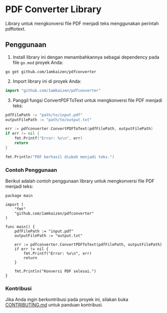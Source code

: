 # PDF Converter Library

Library untuk mengkonversi file PDF menjadi teks menggunakan perintah pdftotext.

## Penggunaan

1. Install library ini dengan menambahkannya sebagai dependency pada file `go.mod` proyek Anda:
```
go get github.com/1amkaizen/pdfconverter
```

2. Import library ini di proyek Anda:
```go
import "github.com/1amkaizen/pdfconverter"
```
3. Panggil fungsi ConvertPDFToText untuk mengkonversi file PDF menjadi teks:
```go
pdfFilePath := "path/to/input.pdf"
outputFilePath := "path/to/output.txt"

err := pdfconverter.ConvertPDFToText(pdfFilePath, outputFilePath)
if err != nil {
    fmt.Printf("Error: %v\n", err)
    return
}

fmt.Println("PDF berhasil diubah menjadi teks.")

```

### Contoh Penggunaan
Berikut adalah contoh penggunaan library untuk mengkonversi file PDF menjadi teks:
```
package main

import (
	"fmt"
	"github.com/1amkaizen/pdfconverter"
)

func main() {
	pdfFilePath := "input.pdf"
	outputFilePath := "output.txt"

	err := pdfconverter.ConvertPDFToText(pdfFilePath, outputFilePath)
	if err != nil {
		fmt.Printf("Error: %v\n", err)
		return
	}

	fmt.Println("Konversi PDF selesai.")
}

```

### Kontribusi
Jika Anda ingin berkontribusi pada proyek ini, silakan buka [CONTRIBUTING.md](https://github.com/1amkaizen/pdfconverter/edit/main/CONTRIBUTING.md ) untuk panduan kontribusi.
